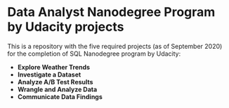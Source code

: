 # Data Analyst Nanodegree Program by Udacity projects

This is a repository with the five required projects (as of September 2020) for the completion of SQL Nanodegree program by Udacity:

- **Explore Weather Trends**
- **Investigate a Dataset**
- **Analyze A/B Test Results**
- **Wrangle and Analyze Data**
- **Communicate Data Findings**
